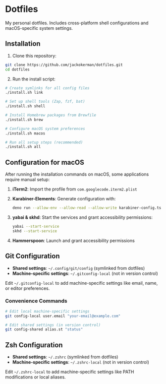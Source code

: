 # Dotfiles

My personal dotfiles. Includes cross-platform shell configurations and macOS-specific system settings.

## Installation

1. Clone this repository:

```bash
git clone https://github.com/jackokerman/dotfiles.git
cd dotfiles
```

2. Run the install script:

```bash
# Create symlinks for all config files
./install.sh link

# Set up shell tools (Zap, fzf, bat)
./install.sh shell

# Install Homebrew packages from Brewfile
./install.sh brew

# Configure macOS system preferences
./install.sh macos

# Run all setup steps (recommended)
./install.sh all
```

## Configuration for macOS

After running the installation commands on macOS, some applications require manual setup:

1. **iTerm2**: Import the profile from `com.googlecode.iterm2.plist`

2. **Karabiner-Elements**: Generate configuration with:
   ```bash
   deno run --allow-env --allow-read --allow-write karabiner-config.ts
   ```

3. **yabai & skhd**: Start the services and grant accessibility permissions:
   ```bash
   yabai --start-service
   skhd --start-service
   ```

4. **Hammerspoon**: Launch and grant accessibility permissions

## Git Configuration

- **Shared settings**: `~/.config/git/config` (symlinked from dotfiles)
- **Machine-specific settings**: `~/.gitconfig-local` (not in version control)

Edit `~/.gitconfig-local` to add machine-specific settings like email, name, or editor preferences.

### Convenience Commands

```bash
# Edit local machine-specific settings
git config-local user.email "your-email@example.com"

# Edit shared settings (in version control)
git config-shared alias.st "status"
```

## Zsh Configuration

- **Shared settings**: `~/.zshrc` (symlinked from dotfiles)
- **Machine-specific settings**: `~/.zshrc-local` (not in version control)

Edit `~/.zshrc-local` to add machine-specific settings like PATH modifications or local aliases.
